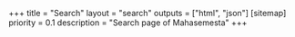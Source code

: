 +++
title = "Search"
layout = "search"
outputs = ["html", "json"]
[sitemap]
  priority = 0.1
  description = "Search page of Mahasemesta"
+++